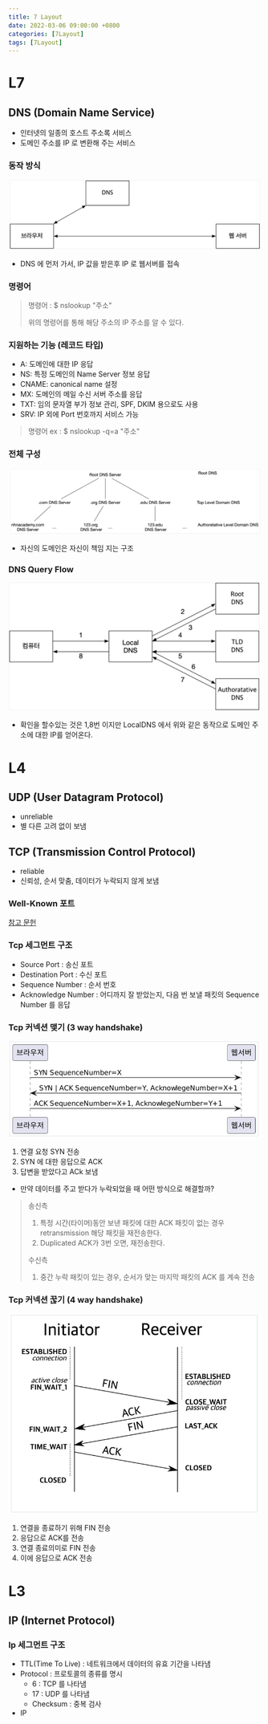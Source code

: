 ```yaml
---
title: 7 Layout 
date: 2022-03-06 09:00:00 +0800
categories: [7Layout]
tags: [7Layout]
---
```


# L7

## DNS (Domain Name Service)
- 인터넷의 일종의 호스트 주소록 서비스
- 도메인 주소를 IP 로 변환해 주는 서비스

### 동작 방식

<img src="/images/layout/1.png">

- DNS 에 먼저 가서, IP 값을 받은후 IP 로 웹서버를 접속

### 명령어

> 명령어 : $ nslookup "주소"
>
> 위의 명령어를 통해 해당 주소의 IP 주소를 알 수 있다.
>
### 지원하는 기능 (레코드 타입)
- A: 도메인에 대한 IP 응답
- NS: 특정 도메인의 Name Server 정보 응답
- CNAME: canonical name 설정
- MX: 도메인의 메일 수신 서버 주소를 응답
- TXT: 임의 문자열 부가 정보 관리, SPF, DKIM 용으로도 사용
- SRV: IP 외에 Port 번호까지 서비스 가능

> 명령어 ex : $ nslookup -q=a "주소"

### 전체 구성

<img src="/images/layout/2.png">

- 자신의 도메인은 자신이 책임 지는 구조

### DNS Query Flow

<img src="/images/layout/3.png">

- 확인을 할수있는 것은 1,8번 이지만 LocalDNS 에서 위와 같은 동작으로 도메인 주소에 대한 IP를 얻어온다.

# L4

## UDP (User Datagram Protocol)
- unreliable
- 별 다른 고려 없이 보냄

## TCP (Transmission Control Protocol)
- reliable
- 신뢰성, 순서 맞춤, 데이터가 누락되지 않게 보냄

### Well-Known 포트

[참고 문헌](https://ko.wikipedia.org/wiki/TCP/UDP%EC%9D%98_%ED%8F%AC%ED%8A%B8_%EB%AA%A9%EB%A1%9D)

### Tcp 세그먼트 구조
- Source Port : 송신 포트
- Destination Port : 수신 포트
- Sequence Number : 순서 번호
- Acknowledge Number : 어디까지 잘 받았는지, 다음 번 보낼 패킷의 Sequence Number 를 응답

### Tcp 커넥션 맺기 (3 way handshake)

<img src="/images/layout/4.png">

1. 연결 요청 SYN 전송
2. SYN 에 대한 응답으로 ACK
3. 답변을 받았다고 ACk 보냄

- 만약 데이터를 주고 받다가 누락되었을 때 어떤 방식으로 해결할까?
>
> 송신측
> 1. 특정 시간(타이머)동안 보낸 패킷에 대한 ACK 패킷이 없는 경우 retransmission 해당 패킷을 재전송한다.
> 2. Duplicated ACK가 3번 오면, 재전송한다.
>
> 수신측
> 1. 중간 누락 패킷이 있는 경우, 순서가 맞는 마지막 패킷의 ACK 를 계속 전송

### Tcp 커넥션 꾾기 (4 way handshake)

<img src="/images/layout/5.png">

1. 연결을 종료하기 위해 FIN 전송
2. 응답으로 ACK를 전송
3. 연결 종료의미로 FIN 전송
4. 이에 응답으로 ACK 전송

# L3

## IP (Internet Protocol)

### Ip 세그먼트 구조
- TTL(Time To Live) : 네트워크에서 데이터의 유효 기간을 나타냄
- Protocol : 프로토콜의 종류를 명시
  - 6 : TCP 를 나타냄
  - 17 : UDP 를 나타냄
  - Checksum : 중복 검사
- IP
